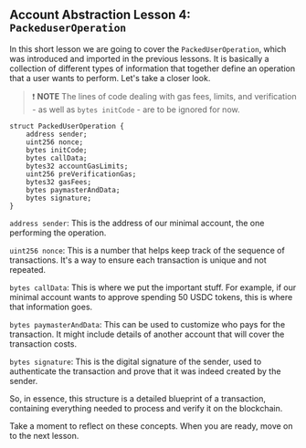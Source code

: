## Account Abstraction Lesson 4: `PackeduserOperation`

In this short lesson we are going to cover the `PackedUserOperation`, which was introduced and imported in the previous lessons. It is basically a collection of different types of information that together define an operation that a user wants to perform. Let's take a closer look.

> ❗ **NOTE** The lines of code dealing with gas fees, limits, and verification - as well as `bytes initCode` - are to be ignored for now.

```solidity
struct PackedUserOperation {
    address sender;
    uint256 nonce;
    bytes initCode;
    bytes callData;
    bytes32 accountGasLimits;
    uint256 preVerificationGas;
    bytes32 gasFees;
    bytes paymasterAndData;
    bytes signature;
}
```

`address sender`: This is the address of our minimal account, the one performing the operation.

`uint256 nonce`: This is a number that helps keep track of the sequence of transactions. It's a way to ensure each transaction is unique and not repeated.

`bytes callData`: This is where we put the important stuff. For example, if our minimal account wants to approve spending 50 USDC tokens, this is where that information goes.

`bytes paymasterAndData`: This can be used to customize who pays for the transaction. It might include details of another account that will cover the transaction costs.

`bytes signature`: This is the digital signature of the sender, used to authenticate the transaction and prove that it was indeed created by the sender.

So, in essence, this structure is a detailed blueprint of a transaction, containing everything needed to process and verify it on the blockchain.

Take a moment to reflect on these concepts. When you are ready, move on to the next lesson.
